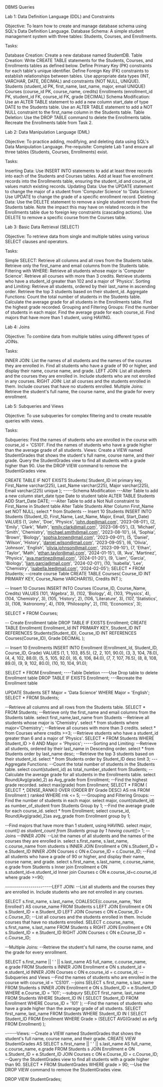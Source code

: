 DBMS Queries
 
Lab 1: Data Definition Language (DDL) and Constraints
 
Objective: To learn how to create and manage database schema using SQL's Data Definition Language.
Database Schema: A simple student management system with three tables: Students, Courses, and Enrollments.
 
Tasks:
 
Database Creation:
Create a new database named StudentDB.
Table Creation:
Write CREATE TABLE statements for the Students, Courses, and Enrollments tables as defined below.
Define Primary Key (PK) constraints for each table's unique identifier.
Define Foreign Key (FK) constraints to establish relationships between tables.
Use appropriate data types (INT, VARCHAR, DATE, DECIMAL) and constraints (NOT NULL, UNIQUE).
Students (student_id PK, first_name, last_name, major, email UNIQUE)
Courses (course_id PK, course_name, credits)
Enrollments (enrollment_id PK, student_id FK, course_id FK, grade DECIMAL)
Schema Modification:
Use an ALTER TABLE statement to add a new column start_date of type DATE to the Students table.
Use an ALTER TABLE statement to add a NOT NULL constraint to the first_name column in the Students table.
Table Deletion:
Use the DROP TABLE command to delete the Enrollments table.
Recreate the Enrollments table from Task 2.
 
Lab 2: Data Manipulation Language (DML)
 
Objective: To practice adding, modifying, and deleting data using SQL's Data Manipulation Language.
Pre-requisite: Complete Lab 1 and ensure all three tables (Students, Courses, Enrollments) exist.
 
Tasks:
 
Inserting Data:
Use INSERT INTO statements to add at least three records into each of the Students and Courses tables.
Add at least five enrollment records into the Enrollments table, ensuring the student_id and course_id values match existing records.
Updating Data:
Use the UPDATE statement to change the major of a student from 'Computer Science' to 'Data Science'.
Use UPDATE to change the grade of a specific enrollment record.
Deleting Data:
Use the DELETE statement to remove a single student record from the Students table. Note the impact this may have on related records in the Enrollments table due to foreign key constraints (cascading actions).
Use DELETE to remove a specific course from the Courses table.
 
Lab 3: Basic Data Retrieval (SELECT)
 
Objective: To retrieve data from single and multiple tables using various SELECT clauses and operators.
 
Tasks:
 
Simple SELECT:
Retrieve all columns and all rows from the Students table.
Retrieve only the first_name and email columns from the Students table.
Filtering with WHERE:
Retrieve all students whose major is 'Computer Science'.
Retrieve all courses with more than 3 credits.
Retrieve students who have a student_id greater than 102 and a major of 'Physics'.
Sorting and Limiting:
Retrieve all students, ordered by their last_name in ascending order.
Retrieve the top 3 students based on their student_id.
Aggregate Functions:
Count the total number of students in the Students table.
Calculate the average grade for all students in the Enrollments table.
Find the highest grade recorded.
Grouping and Filtering Groups:
Find the number of students in each major.
Find the average grade for each course_id.
Find majors that have more than 1 student, using HAVING.
 
Lab 4: Joins
 
Objective: To combine data from multiple tables using different types of JOINs.
 
Tasks:
 
INNER JOIN:
List the names of all students and the names of the courses they are enrolled in.
Find all students who have a grade of 90 or higher, and display their name, course name, and grade.
LEFT JOIN:
List all students and the courses they are enrolled in. Include students who are not enrolled in any courses.
RIGHT JOIN:
List all courses and the students enrolled in them. Include courses that have no students enrolled.
Multiple Joins:
Retrieve the student's full name, the course name, and the grade for every enrollment.
 
Lab 5: Subqueries and Views
 
Objective: To use subqueries for complex filtering and to create reusable queries with views.
 
Tasks:
 
Subqueries:
Find the names of students who are enrolled in the course with course_id = 'CS101'.
Find the names of students who have a grade higher than the average grade of all students.
Views:
Create a VIEW named StudentGrades that shows the student's full name, course name, and their grade.
Query the StudentGrades view to find all students with a grade higher than 90.
Use the DROP VIEW command to remove the StudentGrades view.




CREATE TABLE IF NOT EXISTS Students(
Student_ID int primary key,
First_Name varchar(225),
Last_Name varchar(225),
Major varchar(225),
Email varchar(225) unique
);
-----Schema Modification
---Alter Table to add a new column start_date type Date to student table
ALTER TABLE Students 
ADD Start_Date DATE;
---Alter Table to add a Not Null constraint to First_Name in Student table 
Alter Table Students 
Alter Column First_Name set NOT NULL;
select * from Students
 -- Insert 10 Students
INSERT INTO Students (Student_ID, First_Name, Last_Name, Major, Email, Start_Date) VALUES
(1, 'John', 'Doe', 'Physics', 'john.doe@mail.com', '2023-08-01'),
(2, 'Emily', 'Clark', 'Math', 'emily.clark@mail.com', '2023-08-05'),
(3, 'Michael', 'Smith', 'Chemistry', 'michael.smith@mail.com', '2023-08-10'),
(4, 'Sophia', 'Brown', 'Biology', 'sophia.brown@mail.com', '2023-09-01'),
(5, 'Daniel', 'Wilson', 'History', 'daniel.wilson@mail.com', '2023-09-05'),
(6, 'Olivia', 'Johnson', 'English', 'olivia.johnson@mail.com', '2023-09-10'),
(7, 'Ethan', 'Taylor', 'Math', 'ethan.taylor@mail.com', '2024-01-15'),
(8, 'Ava', 'Martinez', 'Physics', 'ava.martinez@mail.com', '2024-01-20'),
(9, 'Liam', 'Garcia', 'Biology', 'liam.garcia@mail.com', '2024-02-01'),
(10, 'Isabella', 'Lee', 'Chemistry', 'isabella.lee@mail.com', '2024-02-05');
SELECT * FROM Students;
--create course Table 
CREATE TABLE Courses(
    Course_ID INT PRIMARY KEY,
    Course_Name VARCHAR(15),
    Credits INT
);

-- Insert 10 Courses
INSERT INTO Courses (Course_ID, Course_Name, Credits) VALUES
(101, 'Algebra', 3),
(102, 'Biology', 4),
(103, 'Physics', 4),
(104, 'Chemistry', 3),
(105, 'History', 2),
(106, 'Literature', 3),
(107, 'Statistics', 3),
(108, 'Astronomy', 4),
(109, 'Philosophy', 2),
(110, 'Economics', 3);

SELECT * FROM Courses;

-- Create Enrollment table
DROP TABLE IF EXISTS Enrollment;
CREATE TABLE Enrollment(
    Enrollment_Id INT PRIMARY KEY,
    Student_ID INT REFERENCES Students(Student_ID),
    Course_ID INT REFERENCES Courses(Course_ID),
    Grade DECIMAL
);

-- Insert 10 Enrollments
INSERT INTO Enrollment (Enrollment_Id, Student_ID, Course_ID, Grade) VALUES
(1, 1, 103, 85.5),
(2, 2, 101, 90.0),
(3, 3, 104, 78.0),
(4, 4, 102, 88.0),
(5, 5, 105, 92.0),
(6, 6, 106, 84.0),
(7, 7, 107, 76.5),
(8, 8, 108, 89.0),
(9, 9, 102, 80.0),
(10, 10, 104, 91.0);

SELECT * FROM Enrollment;
----Table Deletion 
----Use Drop table to delete Enrollment table
DROP TABLE IF EXISTS Enrollment;
---Recreate the Enrollment table 

UPDATE Students
SET Major = 'Data Science'
WHERE Major = 'English';
SELECT * FROM Students;

--Retrieve all columns and all rows from the Students table.
SELECT * FROM Students;
--Retrieve only the first_name and email columns from the Students table.
select first_name,last_name from Students
--Retrieve all students whose major is 'Chemistry'.
select * from students
where major='Chemistry';
--Retrieve all courses with more than 3 credits.
select * from Courses 
where credits >=3;
--Retrieve students who have a student_id greater than 6 and a major of 'Physics'.
SELECT *
FROM Students
WHERE Student_ID > 6 
  AND Major = 'Physics';
              -----Sorting and Limiting:
--Retrieve all students, ordered by their last_name in Descending order.
select * from Students
order by last_name desc;
--Retrieve the top 3 students based on their student_id.
select * from Students
order by Student_ID desc
limit 3;
          ---Aggregate Functions:
--Count the total number of students in the Students table.
select 
count(student_id) as total_number_student
from Students;
--Calculate the average grade for all students in the Enrollments table.
select 
Round(Avg(grade),2) as Avg_grade 
from Enrollment;
--Find the highest grade recorded.
select max(grade) from Enrollment;
SELECT *
FROM (
    SELECT *,
           DENSE_RANK() OVER (ORDER BY Grade DESC) AS rnk
    FROM Enrollment
) ranked
WHERE rnk <= 5;
         ---Grouping and Filtering Groups:
--Find the number of students in each major.
select major,
count(student_id) as number_of_student
from Students
Group by 1;
--Find the average grade for each course_id.
select * from Enrollment;
select course_id,
Round(Avg(grade),2)as avg_grade
from Enrollment
group by 1;

--Find majors that have more than 1 student, using HAVING.
select major,
count(*) as student_count
from Students
group by 1
 having count(*)> 1;
        --Joins
--INNER JOIN:
--List the names of all students and the names of the courses they are enrolled in.
select 
s.first_name,
s.last_name,
c.course_name 
from students s
INNER JOIN Enrollment e 
    ON s.Student_ID = e.Student_ID
INNER JOIN Courses c 
    ON e.Course_ID = c.Course_ID;
--Find all students who have a grade of 90 or higher, and display their name, course name, and grade.
select s.first_name,
s.last_name,
c.course_name,
e.grade
from Students s
Inner join Enrollment e
ON s.student_id=e.student_id
Inner join Courses c
ON e.course_id=c.course_id
where grade >=90;

------------------------LEFT JOIN:
--List all students and the courses they are enrolled in. Include students who are not enrolled in any courses.

SELECT 
    s.first_name, 
    s.last_name, 
    COALESCE(c.course_name, 'Not Enrolled') AS course_name
FROM Students s
LEFT JOIN Enrollment e 
    ON s.Student_ID = e.Student_ID
LEFT JOIN Courses c 
    ON e.Course_ID = c.Course_ID;
--List all courses and the students enrolled in them. Include courses that have no students enrolled.
SELECT 
    c.course_name, 
    s.first_name, 
    s.last_name
FROM Students s
RIGHT JOIN Enrollment e 
    ON s.Student_ID = e.Student_ID
RIGHT JOIN Courses c 
    ON e.Course_ID = c.Course_ID;


--Multiple Joins:
--Retrieve the student's full name, the course name, and the grade for every enrollment.

SELECT 
    s.first_name || ' ' || s.last_name AS full_name,
    c.course_name,
    e.grade
FROM Students s
INNER JOIN Enrollment e 
    ON s.student_id = e.student_id
INNER JOIN Courses c
    ON e.course_id = c.course_id;
             --Subqueries and Views
--Find the names of students who are enrolled in the course with course_id = 'CS101'.
--joins
SELECT s.first_name, 
       s.last_name
FROM Students s
INNER JOIN Enrollment e 
    ON s.Student_ID = e.Student_ID
WHERE e.Course_ID = '101';
--subqury
SELECT first_name, last_name
FROM Students
WHERE Student_ID IN (
    SELECT Student_ID
    FROM Enrollment
    WHERE Course_ID = '101'
);
--Find the names of students who have a grade higher than the average grade of all students.
SELECT first_name, last_name
FROM Students
WHERE Student_ID IN (
    SELECT Student_ID
    FROM Enrollment
    WHERE Grade > (SELECT AVG(Grade) as avfg FROM Enrollment)
);

------Views:
--Create a VIEW named StudentGrades that shows the student's full name, course name, and their grade.
CREATE VIEW StudentGrades AS
SELECT 
    s.first_name || ' ' || s.last_name AS full_name,
    c.course_name,
    e.grade
FROM Students s
JOIN Enrollment e 
    ON s.Student_ID = e.Student_ID
JOIN Courses c 
    ON e.Course_ID = c.Course_ID;
--Query the StudentGrades view to find all students with a grade higher than 90.
SELECT *
FROM StudentGrades
WHERE grade > 90;
--Use the DROP VIEW command to remove the StudentGrades view.

DROP VIEW StudentGrades;

